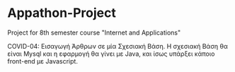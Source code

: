 # Appathon-Project
Project for 8th semester course "Internet and Applications"

COVID-04: Εισαγωγή Άρθρων σε μία Σχεσιακή Βάση.
Η σχεσιακή Βάση θα είναι Mysql και η εφαρμογή θα γίνει με Java, και ίσως υπάρξει κάποιο front-end με Javascript.
